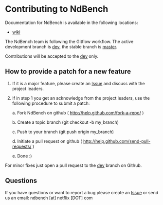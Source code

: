 # Contributing to NdBench

Documentation for NdBench is available in the following locations:
- [wiki]( https://github.com/Netflix/NdBench/wiki )


The NdBench team is following the Gitflow workflow. The active development branch is [dev](https://github.com/Netflix/ndbench/tree/dev), the stable branch is [master](https://github.com/Netflix/ndbench/tree/master).

Contributions will be accepted to the [dev](https://github.com/Netflix/ndbench/tree/dev) only.


## How to provide a patch for a new feature

1. If it is a major feature, please create an [Issue]( https://github.com/Netflix/ndbench/issues ) and discuss with the project leaders.

2. If in step 1 you get an acknowledge from the project leaders, use the
   following procedure to submit a patch:

    a. Fork NdBench on github ( http://help.github.com/fork-a-repo/ )

    b. Create a topic branch (git checkout -b my_branch)

    c. Push to your branch (git push origin my_branch)

    d. Initiate a pull request on github ( http://help.github.com/send-pull-requests/ )

    e. Done :)

For minor fixes just open a pull request to the [dev]( https://github.com/Netflix/ndbench/tree/dev ) branch on Github.

## Questions

If you have questions or want to report a bug please create an [Issue]( https://github.com/Netflix/ndbench/issues ) or send us an email: ndbench [at] netflix [DOT] com

